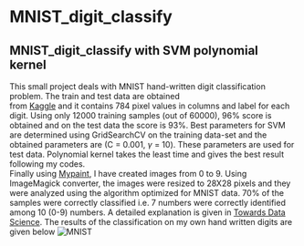 # MNIST_digit_classify
## MNIST_digit_classify with SVM polynomial kernel
This small project deals with MNIST hand-written digit classification problem. The train and test data are obtained   
from [Kaggle](https://www.kaggle.com/oddrationale/mnist-in-csv) and it contains 784 pixel values in columns and label 
for each digit. 
Using only 12000 training samples (out of 60000), 96% score is obtained and on the test data the score is 93%. Best parameters for SVM are determined using GridSearchCV on the training data-set and the obtained parameters are (C = 0.001, $\gamma$ = 10). These parameters are used for test data. Polynomial kernel takes the least time and gives the best result following my codes.   
Finally using [Mypaint](http://mypaint.org/), I have created images from 0 to 9. Using ImageMagick converter, 
the images were resized to 28X28 pixels and they were analyzed using the algorithm optimized for MNIST data. 
70% of the samples were correctly classified i.e. 7 numbers were correctly identified among 10 (0-9) numbers. 
A detailed explanation is given in [Towards Data Science](https://towardsdatascience.com/support-vector-machine-mnist-digit-classification-with-python-including-my-hand-written-digits-83d6eca7004a). 
The results of the classification on my own hand written digits are given below ![MNIST](https://github.com/suvoooo/MNIST_digit_classify/hand_predict_images/Hand_digits_results.png)
